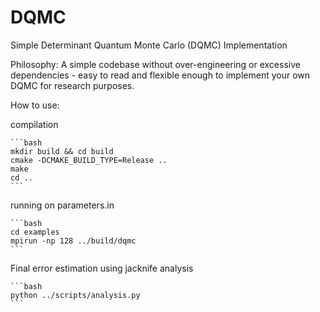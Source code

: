 # DQMC
Simple Determinant Quantum Monte Carlo (DQMC) Implementation

Philosophy: A simple codebase without over-engineering or excessive dependencies - easy to read and flexible enough to implement your own DQMC for research purposes.

How to use:

compilation

    ```bash
    mkdir build && cd build
    cmake -DCMAKE_BUILD_TYPE=Release ..
    make
    cd ..
    ```

running on parameters.in

    ```bash
    cd examples
    mpirun -np 128 ../build/dqmc
    ```

Final error estimation using jacknife analysis

    ```bash
    python ../scripts/analysis.py
    ```